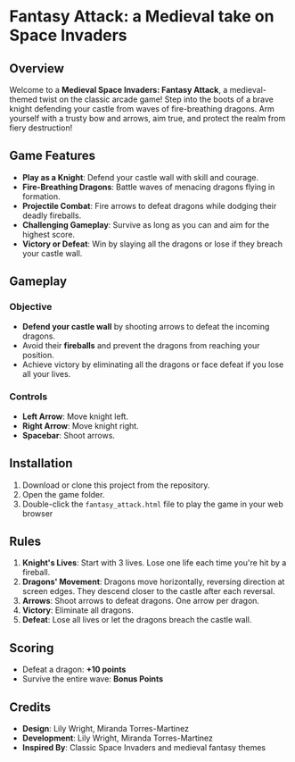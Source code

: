 # Fantasy Attack: a Medieval take on Space Invaders

## **Overview**  

Welcome to a **Medieval Space Invaders: Fantasy Attack**, a medieval-themed twist on the classic arcade game! Step into the boots of a brave knight defending your castle from waves of fire-breathing dragons. Arm yourself with a trusty bow and arrows, aim true, and protect the realm from fiery destruction!

## **Game Features**  

- **Play as a Knight**: Defend your castle wall with skill and courage.  
- **Fire-Breathing Dragons**: Battle waves of menacing dragons flying in formation.  
- **Projectile Combat**: Fire arrows to defeat dragons while dodging their deadly fireballs.  
- **Challenging Gameplay**: Survive as long as you can and aim for the highest score.  
- **Victory or Defeat**: Win by slaying all the dragons or lose if they breach your castle wall.  

## **Gameplay**  

### **Objective**  

- **Defend your castle wall** by shooting arrows to defeat the incoming dragons.  
- Avoid their **fireballs** and prevent the dragons from reaching your position.  
- Achieve victory by eliminating all the dragons or face defeat if you lose all your lives.

### **Controls**  

- **Left Arrow**: Move knight left.  
- **Right Arrow**: Move knight right.  
- **Spacebar**: Shoot arrows.

## **Installation**  

1. Download or clone this project from the repository.
2. Open the game folder.
3. Double-click the `fantasy_attack.html` file to play the game in your web browser

## **Rules**  

1. **Knight's Lives**: Start with 3 lives. Lose one life each time you're hit by a fireball.  
2. **Dragons' Movement**: Dragons move horizontally, reversing direction at screen edges. They descend closer to the castle after each reversal.  
3. **Arrows**: Shoot arrows to defeat dragons. One arrow per dragon.  
4. **Victory**: Eliminate all dragons.  
5. **Defeat**: Lose all lives or let the dragons breach the castle wall.

## **Scoring**  

- Defeat a dragon: **+10 points**  
- Survive the entire wave: **Bonus Points**

## **Credits**  

- **Design**: Lily Wright, Miranda Torres-Martinez
- **Development**: Lily Wright, Miranda Torres-Martinez
- **Inspired By**: Classic Space Invaders and medieval fantasy themes  
